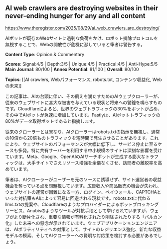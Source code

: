 ## AI web crawlers are destroying websites in their never-ending hunger for any and all content

https://www.theregister.com/2025/08/29/ai_web_crawlers_are_destroying/

AIボットが既存のWebサイトに過剰な負荷をかけ、ロボット排除プロトコルを無視することで、Webの開放性が危機に瀕していると筆者は警告する。

**Content Type**: Opinion & Commentary

**Scores**: Signal:4/5 | Depth:3/5 | Unique:4/5 | Practical:4/5 | Anti-Hype:5/5
**Main Journal**: 80/100 | **Annex Potential**: 81/100 | **Overall**: 80/100

**Topics**: [[AI crawlers, Webパフォーマンス, robots.txt, コンテンツ収益化, Webの未来]]

この記事は、AIの台頭に伴い、その飢えを満たすためのAIウェブクローラーが、従来のウェブサイトに甚大な被害を与えている現状と将来への警鐘を鳴らすものです。Cloudflareによると、世界のウェブトラフィックの30%をボットが占め、その中でAIボットが急速に増加しています。Fastlyは、AIボットトラフィックの80%がデータ取得ボットであると指摘します。

従来のクローラーとは異なり、AIクローラーはrobots.txtの指示を無視し、通常の10倍から20倍ものトラフィックを短時間で発生させることがあります。これにより、ウェブサイトのパフォーマンスが大幅に低下し、サービス停止に至るケースも多発。特に共有サーバーを利用する中小規模のサイトは深刻な影響を受けています。Meta、Google、OpenAIのAIサーチボットが生成する膨大なトラフィックは、大手サイトでさえリソース増強を余儀なくさせ、訪問者の離脱率を高めています。

筆者は、AIクローラーがユーザーを元のソースに誘導せず、サイト運営者の収益機会を奪っている点を問題視しています。広告収入や商品販売の機会が失われ、ウェブサイトの運営が困難になる一方、ログイン、ペイウォール、CAPTCHAといった対抗策もAIによって容易に回避される現状です。robots.txtに代わるllms.txtの提案や、Cloudflareのようなプロバイダーによるボットブロッキングサービス、Anubisのようなツールが対抗手段として挙げられていますが、ウェブがより断片化され、重要な情報が有料化されたり削除されたりする「バルカン化」した未来への懸念が示されています。ウェブアプリケーションエンジニアは、AIボラティリティへの対策として、サイトのレジリエンス強化、新たな収益モデルの模索、そしてAIクローラーへの賢明な対応策を検討する必要があるでしょう。